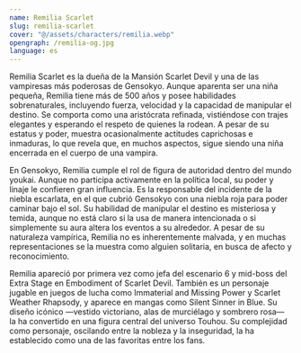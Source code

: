 ```yaml
---
name: Remilia Scarlet
slug: remilia-scarlet
cover: "@/assets/characters/remilia.webp"
opengraph: /remilia-og.jpg
language: es
---
```


Remilia Scarlet es la dueña de la Mansión Scarlet Devil y una de las vampiresas más poderosas de Gensokyo. Aunque aparenta ser una niña pequeña, Remilia tiene más de 500 años y posee habilidades sobrenaturales, incluyendo fuerza, velocidad y la capacidad de manipular el destino. Se comporta como una aristócrata refinada, vistiéndose con trajes elegantes y esperando el respeto de quienes la rodean. A pesar de su estatus y poder, muestra ocasionalmente actitudes caprichosas e inmaduras, lo que revela que, en muchos aspectos, sigue siendo una niña encerrada en el cuerpo de una vampira.

En Gensokyo, Remilia cumple el rol de figura de autoridad dentro del mundo youkai. Aunque no participa activamente en la política local, su poder y linaje le confieren gran influencia. Es la responsable del incidente de la niebla escarlata, en el que cubrió Gensokyo con una niebla roja para poder caminar bajo el sol. Su habilidad de manipular el destino es misteriosa y temida, aunque no está claro si la usa de manera intencionada o si simplemente su aura altera los eventos a su alrededor. A pesar de su naturaleza vampírica, Remilia no es inherentemente malvada, y en muchas representaciones se la muestra como alguien solitaria, en busca de afecto y reconocimiento.

Remilia apareció por primera vez como jefa del escenario 6 y mid-boss del Extra Stage en Embodiment of Scarlet Devil. También es un personaje jugable en juegos de lucha como Immaterial and Missing Power y Scarlet Weather Rhapsody, y aparece en mangas como Silent Sinner in Blue. Su diseño icónico —vestido victoriano, alas de murciélago y sombrero rosa— la ha convertido en una figura central del universo Touhou. Su complejidad como personaje, oscilando entre la nobleza y la inseguridad, la ha establecido como una de las favoritas entre los fans.
